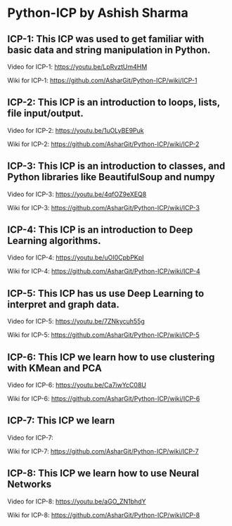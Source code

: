 # Python-ICP by Ashish Sharma


## ICP-1: This ICP was used to get familiar with basic data and string manipulation in Python. 

Video for ICP-1: https://youtu.be/LpRvztUm4HM

Wiki for ICP-1: https://github.com/AsharGit/Python-ICP/wiki/ICP-1



## ICP-2: This ICP is an introduction to loops, lists, file input/output.

Video for ICP-2: https://youtu.be/1uOLyBE9Puk

Wiki for ICP-2:  https://github.com/AsharGit/Python-ICP/wiki/ICP-2



## ICP-3: This ICP is an introduction to classes, and Python libraries like BeautifulSoup and numpy

Video for ICP-3: https://youtu.be/4qfOZ9eXEQ8

Wiki for ICP-3:  https://github.com/AsharGit/Python-ICP/wiki/ICP-3


## ICP-4: This ICP is an introduction to Deep Learning algorithms.

Video for ICP-4: https://youtu.be/uOI0CpbPKpI

Wiki for ICP-4:  https://github.com/AsharGit/Python-ICP/wiki/ICP-4


## ICP-5: This ICP has us use Deep Learning to interpret and graph data.

Video for ICP-5: https://youtu.be/7ZNkycuh55g

Wiki for ICP-5:  https://github.com/AsharGit/Python-ICP/wiki/ICP-5


## ICP-6: This ICP we learn how to use clustering with KMean and PCA

Video for ICP-6: https://youtu.be/Ca7iwYcC08U

Wiki for ICP-6:  https://github.com/AsharGit/Python-ICP/wiki/ICP-6


## ICP-7: This ICP we learn 

Video for ICP-7: 

Wiki for ICP-7:  https://github.com/AsharGit/Python-ICP/wiki/ICP-7


## ICP-8: This ICP we learn how to use Neural Networks

Video for ICP-8: https://youtu.be/aGO_ZN1bhdY

Wiki for ICP-8:  https://github.com/AsharGit/Python-ICP/wiki/ICP-8



